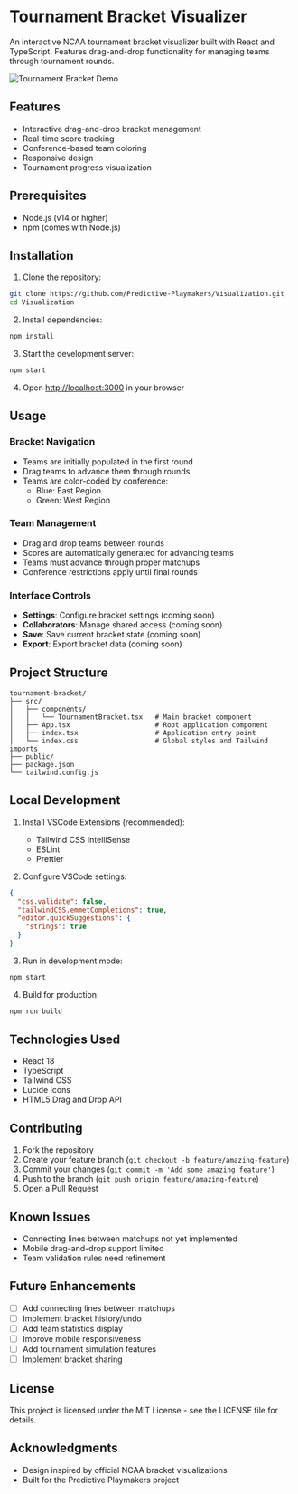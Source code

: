 # Tournament Bracket Visualizer

An interactive NCAA tournament bracket visualizer built with React and TypeScript. Features drag-and-drop functionality for managing teams through tournament rounds.

![Tournament Bracket Demo](screenshot.png)

## Features

- Interactive drag-and-drop bracket management
- Real-time score tracking
- Conference-based team coloring
- Responsive design
- Tournament progress visualization

## Prerequisites

- Node.js (v14 or higher)
- npm (comes with Node.js)

## Installation

1. Clone the repository:
```bash
git clone https://github.com/Predictive-Playmakers/Visualization.git
cd Visualization
```

2. Install dependencies:
```bash
npm install
```

3. Start the development server:
```bash
npm start
```

4. Open [http://localhost:3000](http://localhost:3000) in your browser

## Usage

### Bracket Navigation
- Teams are initially populated in the first round
- Drag teams to advance them through rounds
- Teams are color-coded by conference:
  - Blue: East Region
  - Green: West Region

### Team Management
- Drag and drop teams between rounds
- Scores are automatically generated for advancing teams
- Teams must advance through proper matchups
- Conference restrictions apply until final rounds

### Interface Controls
- **Settings**: Configure bracket settings (coming soon)
- **Collaborators**: Manage shared access (coming soon)
- **Save**: Save current bracket state (coming soon)
- **Export**: Export bracket data (coming soon)

## Project Structure

```
tournament-bracket/
├── src/
│   ├── components/
│   │   └── TournamentBracket.tsx   # Main bracket component
│   ├── App.tsx                     # Root application component
│   ├── index.tsx                   # Application entry point
│   └── index.css                   # Global styles and Tailwind imports
├── public/
├── package.json
└── tailwind.config.js
```

## Local Development

1. Install VSCode Extensions (recommended):
   - Tailwind CSS IntelliSense
   - ESLint
   - Prettier

2. Configure VSCode settings:
```json
{
  "css.validate": false,
  "tailwindCSS.emmetCompletions": true,
  "editor.quickSuggestions": {
    "strings": true
  }
}
```

3. Run in development mode:
```bash
npm start
```

4. Build for production:
```bash
npm run build
```

## Technologies Used

- React 18
- TypeScript
- Tailwind CSS
- Lucide Icons
- HTML5 Drag and Drop API

## Contributing

1. Fork the repository
2. Create your feature branch (`git checkout -b feature/amazing-feature`)
3. Commit your changes (`git commit -m 'Add some amazing feature'`)
4. Push to the branch (`git push origin feature/amazing-feature`)
5. Open a Pull Request

## Known Issues

- Connecting lines between matchups not yet implemented
- Mobile drag-and-drop support limited
- Team validation rules need refinement

## Future Enhancements

- [ ] Add connecting lines between matchups
- [ ] Implement bracket history/undo
- [ ] Add team statistics display
- [ ] Improve mobile responsiveness
- [ ] Add tournament simulation features
- [ ] Implement bracket sharing

## License

This project is licensed under the MIT License - see the LICENSE file for details.

## Acknowledgments

- Design inspired by official NCAA bracket visualizations
- Built for the Predictive Playmakers project